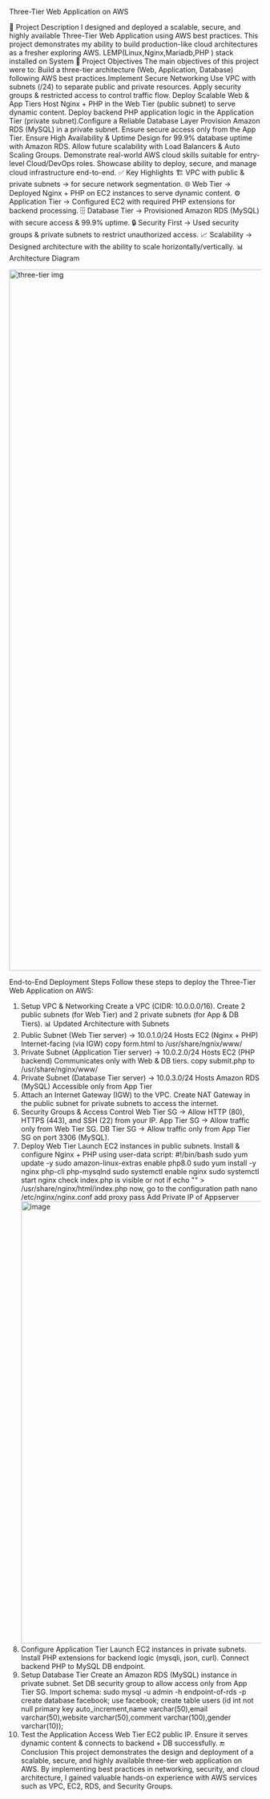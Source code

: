 Three-Tier Web Application on AWS

🔹 Project Description
    I designed and deployed a scalable, secure, and highly available Three-Tier Web Application using AWS best practices. This project demonstrates my ability to build production-like        cloud architectures as a fresher exploring AWS. LEMP(Linux,Nginx,Mariadb,PHP ) stack installed on System
 🎯 Project Objectives
    The main objectives of this project were to:
    Build a three-tier architecture (Web, Application, Database) following AWS best practices.Implement Secure Networking Use VPC with subnets (/24) to separate public and private            resources. Apply security groups & restricted access to control traffic flow. Deploy Scalable Web & App Tiers Host Nginx + PHP in the Web Tier (public subnet) to serve dynamic            content. Deploy backend PHP application logic in the Application Tier (private subnet).Configure a Reliable Database Layer Provision Amazon RDS (MySQL) in a private subnet.
    Ensure secure access only from the App Tier. Ensure High Availability & Uptime Design for 99.9% database uptime with Amazon RDS. Allow future scalability with Load Balancers & Auto       Scaling Groups.
    Demonstrate real-world AWS cloud skills suitable for entry-level Cloud/DevOps roles.
    Showcase ability to deploy, secure, and manage cloud infrastructure end-to-end.
    ✅ Key Highlights
    🏗 VPC with public & private subnets → for secure network segmentation.
    🌐 Web Tier → Deployed Nginx + PHP on EC2 instances to serve dynamic content.
    ⚙️ Application Tier → Configured EC2 with required PHP extensions for backend processing.
    🗄 Database Tier → Provisioned Amazon RDS (MySQL) with secure access & 99.9% uptime.
    🔒 Security First → Used security groups & private subnets to restrict unauthorized access.
    📈 Scalability → Designed architecture with the ability to scale horizontally/vertically.
    📊 Architecture Diagram

<img width="917" height="1399" alt="three-tier img" src="https://github.com/user-attachments/assets/d24904de-4cc4-4a89-bdc0-6a1a7c40a76f" />

End-to-End Deployment Steps
Follow these steps to deploy the Three-Tier Web Application on AWS:
1. Setup VPC & Networking
   Create a VPC (CIDR: 10.0.0.0/16).
   Create 2 public subnets (for Web Tier) and 2 private subnets (for App & DB Tiers).
📊 Updated Architecture with Subnets
1. Public Subnet (Web Tier server) → 10.0.1.0/24 Hosts EC2 (Nginx + PHP) Internet-facing (via IGW)
   copy form.html to /usr/share/ngnix/www/
2. Private Subnet (Application Tier server) → 10.0.2.0/24 Hosts EC2 (PHP backend) Communicates only with Web & DB tiers.
   copy submit.php to /usr/share/nginx/www/
3. Private Subnet (Database Tier server) → 10.0.3.0/24 Hosts Amazon RDS (MySQL)
   Accessible only from App Tier
2. Attach an Internet Gateway (IGW) to the VPC.
   Create NAT Gateway in the public subnet for private subnets to access the internet.
3. Security Groups & Access Control
   Web Tier SG → Allow HTTP (80), HTTPS (443), and SSH (22) from your IP.
   App Tier SG → Allow traffic only from Web Tier SG.
   DB Tier SG → Allow traffic only from App Tier SG on port 3306 (MySQL).
4. Deploy Web Tier
   Launch EC2 instances in public subnets.
   Install & configure Nginx + PHP using user-data script:
   #!/bin/bash
   sudo yum update -y
   sudo amazon-linux-extras enable php8.0
   sudo yum install -y nginx php-cli php-mysqlnd
   sudo systemctl enable nginx
   sudo systemctl start nginx
   check index.php is visible or not if
   echo "<?php phpinfo(); ?>" > /usr/share/nginx/html/index.php
   now, go to the configuration path nano /etc/nginx/nginx.conf add proxy pass Add Private IP of Appserver
   <img width="2844" height="882" alt="image" src="https://github.com/user-attachments/assets/1b99d27a-d03c-4d57-a84a-c5c1fd545021" />   
5. Configure Application Tier
   Launch EC2 instances in private subnets.
   Install PHP extensions for backend logic (mysqli, json, curl).
   Connect backend PHP to MySQL DB endpoint.
6. Setup Database Tier
   Create an Amazon RDS (MySQL) instance in private subnet.
   Set DB security group to allow access only from App Tier SG.
   Import schema:
   sudo mysql -u admin -h endpoint-of-rds -p
   create database facebook;
   use facebook;
   create table users (id int not null primary key auto_increment,name varchar(50),email varchar(50),website varchar(50),comment varchar(100),gender varchar(10));
7. Test the Application
   Access Web Tier EC2 public IP.
   Ensure it serves dynamic content & connects to backend + DB successfully.
🔚 Conclusion
This project demonstrates the design and deployment of a scalable, secure, and highly available three-tier web application on AWS. By implementing best practices in networking, security, and cloud architecture, I gained valuable hands-on experience with AWS services such as VPC, EC2, RDS, and Security Groups.
